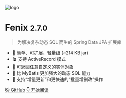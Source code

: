 ![logo](assets/images/logo.png)

# Fenix <small>2.7.0</small>

> 为解决复杂动态 SQL 而生的 Spring Data JPA 扩展库

- 🌱 简单、可扩展、轻量级 (~214 KB jar)
- 🪴 支持 ActiveRecord 模式
- 🌴 可返回任意自定义的实体对象
- 🌿 比 MyBatis 更加强大的动态 SQL 能力
- 🌾 支持“增量更新”和更快速的“批量增删改”操作

[🐱 GitHub](https://github.com/blinkfox/fenix/)
[👇 开始阅读](README)
